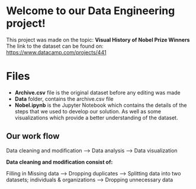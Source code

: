 # Welcome to our Data Engineering project!

This project was made on the topic:
**Visual History of Nobel Prize Winners**
The link to the dataset can be found on: 
https://www.datacamp.com/projects/441

# Files
- **Archive.csv** file is the original dataset before any editing was made
-  **Data** folder,  contains the archive.csv file
- **Nobel.ipynb** is the Jupyter Notebook which contains the details of the steps that we used to develop our solution. As well as some visualizations which provide a better understanding of the dataset. 

## Our work flow

Data cleaning and modification --> Data analysis --> Data visualization

**Data cleaning and modification consist of:**

Filling in Missing data --> Dropping duplicates --> Splitting data into two datasets; individuals & organizations  --> Dropping unnecessary data





